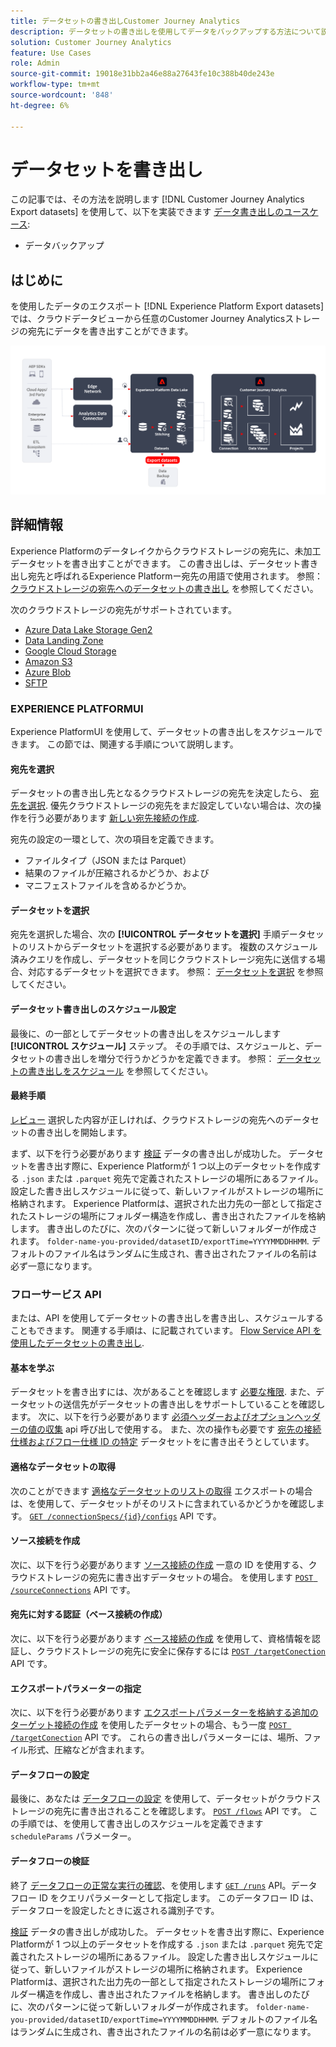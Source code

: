 ```yaml
---
title: データセットの書き出しCustomer Journey Analytics
description: データセットの書き出しを使用してデータをバックアップする方法について説明します。
solution: Customer Journey Analytics
feature: Use Cases
role: Admin
source-git-commit: 19018e31bb2a46e88a27643fe10c388b40de243e
workflow-type: tm+mt
source-wordcount: '848'
ht-degree: 6%

---
```



# データセットを書き出し

この記事では、その方法を説明します [!DNL Customer Journey Analytics Export datasets] を使用して、以下を実装できます [データ書き出しのユースケース](overview.md):

- データバックアップ

## はじめに

を使用したデータのエクスポート [!DNL Experience Platform Export datasets] では、クラウドデータビューから任意のCustomer Journey Analyticsストレージの宛先にデータを書き出すことができます。

![BI 拡張機能](../assets/export-datasets.svg)

## 詳細情報

Experience Platformのデータレイクからクラウドストレージの宛先に、未加工データセットを書き出すことができます。 この書き出しは、データセット書き出し宛先と呼ばれるExperience Platformー宛先の用語で使用されます。 参照： [クラウドストレージの宛先へのデータセットの書き出し](https://experienceleague.adobe.com/en/docs/experience-platform/destinations/ui/activate/export-datasets) を参照してください。

次のクラウドストレージの宛先がサポートされています。

- [Azure Data Lake Storage Gen2](https://experienceleague.adobe.com/en/docs/experience-platform/destinations/catalog/cloud-storage/adls-gen2)
- [Data Landing Zone](https://experienceleague.adobe.com/en/docs/experience-platform/destinations/catalog/cloud-storage/data-landing-zone)
- [Google Cloud Storage](https://experienceleague.adobe.com/en/docs/experience-platform/destinations/catalog/cloud-storage/google-cloud-storage)
- [Amazon S3](https://experienceleague.adobe.com/en/docs/experience-platform/destinations/catalog/cloud-storage/amazon-s3#changelog)
- [Azure Blob](https://experienceleague.adobe.com/en/docs/experience-platform/destinations/catalog/cloud-storage/azure-blob#changelog)
- [SFTP](https://experienceleague.adobe.com/en/docs/experience-platform/destinations/catalog/cloud-storage/sftp#changelog)


### EXPERIENCE PLATFORMUI

Experience PlatformUI を使用して、データセットの書き出しをスケジュールできます。 この節では、関連する手順について説明します。

#### 宛先を選択

データセットの書き出し先となるクラウドストレージの宛先を決定したら、 [宛先を選択](https://experienceleague.adobe.com/en/docs/experience-platform/destinations/ui/activate/export-datasets#select-destination). 優先クラウドストレージの宛先をまだ設定していない場合は、次の操作を行う必要があります [新しい宛先接続の作成](https://experienceleague.adobe.com/en/docs/experience-platform/destinations/ui/connect-destination).

宛先の設定の一環として、次の項目を定義できます。

- ファイルタイプ（JSON または Parquet）
- 結果のファイルが圧縮されるかどうか、および
- マニフェストファイルを含めるかどうか。


#### データセットを選択

宛先を選択した場合、次の **[!UICONTROL データセットを選択]** 手順データセットのリストからデータセットを選択する必要があります。 複数のスケジュール済みクエリを作成し、データセットを同じクラウドストレージ宛先に送信する場合、対応するデータセットを選択できます。 参照： [データセットを選択](https://experienceleague.adobe.com/en/docs/experience-platform/destinations/ui/activate/export-datasets#select-datasets) を参照してください。

#### データセット書き出しのスケジュール設定

最後に、の一部としてデータセットの書き出しをスケジュールします **[!UICONTROL スケジュール]** ステップ。 その手順では、スケジュールと、データセットの書き出しを増分で行うかどうかを定義できます。 参照： [データセットの書き出しをスケジュール](https://experienceleague.adobe.com/en/docs/experience-platform/destinations/ui/activate/export-datasets#scheduling) を参照してください。


#### 最終手順

[レビュー](https://experienceleague.adobe.com/en/docs/experience-platform/destinations/ui/activate/export-datasets#review) 選択した内容が正しければ、クラウドストレージの宛先へのデータセットの書き出しを開始します。

まず、以下を行う必要があります [検証](https://experienceleague.adobe.com/en/docs/experience-platform/destinations/ui/activate/export-datasets#verify) データの書き出しが成功した。 データセットを書き出す際に、Experience Platformが 1 つ以上のデータセットを作成する `.json` または `.parquet` 宛先で定義されたストレージの場所にあるファイル。 設定した書き出しスケジュールに従って、新しいファイルがストレージの場所に格納されます。 Experience Platformは、選択された出力先の一部として指定されたストレージの場所にフォルダー構造を作成し、書き出されたファイルを格納します。 書き出しのたびに、次のパターンに従って新しいフォルダーが作成されます。 `folder-name-you-provided/datasetID/exportTime=YYYYMMDDHHMM`. デフォルトのファイル名はランダムに生成され、書き出されたファイルの名前は必ず一意になります。

### フローサービス API

または、API を使用してデータセットの書き出しを書き出し、スケジュールすることもできます。 関連する手順は、に記載されています。 [Flow Service API を使用したデータセットの書き出し](https://experienceleague.adobe.com/en/docs/experience-platform/destinations/api/export-datasets).

#### 基本を学ぶ

データセットを書き出すには、次があることを確認します [必要な権限](https://experienceleague.adobe.com/en/docs/experience-platform/destinations/api/export-datasets#permissions). また、データセットの送信先がデータセットの書き出しをサポートしていることを確認します。 次に、以下を行う必要があります [必須ヘッダーおよびオプションヘッダーの値の収集](https://experienceleague.adobe.com/en/docs/experience-platform/destinations/api/export-datasets#gather-values-headers) api 呼び出しで使用する。 また、次の操作も必要です [宛先の接続仕様およびフロー仕様 ID の特定](https://experienceleague.adobe.com/en/docs/experience-platform/destinations/api/export-datasets#gather-connection-spec-flow-spec) データセットをに書き出そうとしています。

#### 適格なデータセットの取得

次のことができます [適格なデータセットのリストの取得](https://experienceleague.adobe.com/en/docs/experience-platform/destinations/api/export-datasets#retrieve-list-of-available-datasets) エクスポートの場合は、を使用して、データセットがそのリストに含まれているかどうかを確認します。 [`GET /connectionSpecs/{id}/configs`](https://developer.adobe.com/experience-platform-apis/references/destinations/#tag/Configurations/operation/getDatasets) API です。


#### ソース接続を作成

次に、以下を行う必要があります [ソース接続の作成](https://experienceleague.adobe.com/en/docs/experience-platform/destinations/api/export-datasets#create-source-connection) 一意の ID を使用する、クラウドストレージの宛先に書き出すデータセットの場合。 を使用します [`POST /sourceConnections`](https://developer.adobe.com/experience-platform-apis/references/destinations/#tag/Source-connections/operation/postSourceConnection) API です。

#### 宛先に対する認証（ベース接続の作成）

次に、以下を行う必要があります [ベース接続の作成](https://experienceleague.adobe.com/en/docs/experience-platform/destinations/api/export-datasets#create-base-connection) を使用して、資格情報を認証し、クラウドストレージの宛先に安全に保存するには [`POST /targetConection`](https://developer.adobe.com/experience-platform-apis/references/destinations/#tag/Target-connections/operation/postTargetConnection) API です。


#### エクスポートパラメーターの指定

次に、以下を行う必要があります [エクスポートパラメーターを格納する追加のターゲット接続の作成](https://experienceleague.adobe.com/en/docs/experience-platform/destinations/api/export-datasets#create-target-connection) を使用したデータセットの場合、もう一度 [`POST /targetConection`](https://developer.adobe.com/experience-platform-apis/references/destinations/#tag/Target-connections/operation/postTargetConnection) API です。 これらの書き出しパラメーターには、場所、ファイル形式、圧縮などが含まれます。

#### データフローの設定

最後に、あなたは [データフローの設定](https://experienceleague.adobe.com/en/docs/experience-platform/destinations/api/export-datasets#create-dataflow) を使用して、データセットがクラウドストレージの宛先に書き出されることを確認します。 [`POST /flows`](https://developer.adobe.com/experience-platform-apis/references/destinations/#tag/Dataflows/operation/postFlow) API です。 この手順では、を使用して書き出しのスケジュールを定義できます `scheduleParams` パラメーター。

#### データフローの検証

終了 [データフローの正常な実行の確認](https://experienceleague.adobe.com/en/docs/experience-platform/destinations/api/export-datasets#get-dataflow-runs)、を使用します [`GET /runs`](https://developer.adobe.com/experience-platform-apis/references/destinations/#tag/Dataflow-runs/operation/getFlowRuns) API。データフロー ID をクエリパラメーターとして指定します。 このデータフロー ID は、データフローを設定したときに返される識別子です。

[検証](https://experienceleague.adobe.com/en/docs/experience-platform/destinations/ui/activate/export-datasets#verify) データの書き出しが成功した。 データセットを書き出す際に、Experience Platformが 1 つ以上のデータセットを作成する `.json` または `.parquet` 宛先で定義されたストレージの場所にあるファイル。 設定した書き出しスケジュールに従って、新しいファイルがストレージの場所に格納されます。 Experience Platformは、選択された出力先の一部として指定されたストレージの場所にフォルダー構造を作成し、書き出されたファイルを格納します。 書き出しのたびに、次のパターンに従って新しいフォルダーが作成されます。 `folder-name-you-provided/datasetID/exportTime=YYYYMMDDHHMM`. デフォルトのファイル名はランダムに生成され、書き出されたファイルの名前は必ず一意になります。
